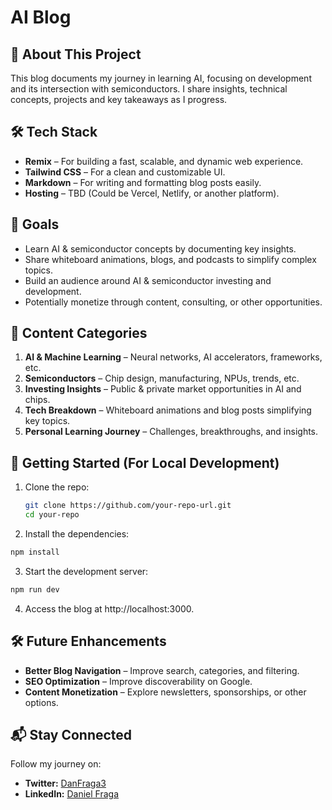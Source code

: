 # AI Blog

## 📖 About This Project

This blog documents my journey in learning AI, focusing on development and its intersection with semiconductors. I share insights, technical concepts, projects and key takeaways as I progress.

## 🛠️ Tech Stack

- **Remix** – For building a fast, scalable, and dynamic web experience.
- **Tailwind CSS** – For a clean and customizable UI.
- **Markdown** – For writing and formatting blog posts easily.
- **Hosting** – TBD (Could be Vercel, Netlify, or another platform).

## 📌 Goals

- Learn AI & semiconductor concepts by documenting key insights.
- Share whiteboard animations, blogs, and podcasts to simplify complex topics.
- Build an audience around AI & semiconductor investing and development.
- Potentially monetize through content, consulting, or other opportunities.

## 📄 Content Categories

1. **AI & Machine Learning** – Neural networks, AI accelerators, frameworks, etc.
2. **Semiconductors** – Chip design, manufacturing, NPUs, trends, etc.
3. **Investing Insights** – Public & private market opportunities in AI and chips.
4. **Tech Breakdown** – Whiteboard animations and blog posts simplifying key topics.
5. **Personal Learning Journey** – Challenges, breakthroughs, and insights.

## 🚀 Getting Started (For Local Development)

1. Clone the repo:

   ```bash
   git clone https://github.com/your-repo-url.git
   cd your-repo
   ```

2. Install the dependencies:

```bash
npm install
```

3. Start the development server:

```bash
npm run dev
```

4. Access the blog at http://localhost:3000.

## 🛠️ Future Enhancements

- **Better Blog Navigation** – Improve search, categories, and filtering.
- **SEO Optimization** – Improve discoverability on Google.
- **Content Monetization** – Explore newsletters, sponsorships, or other options.

## 📬 Stay Connected

Follow my journey on:

- **Twitter:** [DanFraga3](https://x.com/Danfraga3)
- **LinkedIn:** [Daniel Fraga](https://www.linkedin.com/in/daniel--fraga/)
